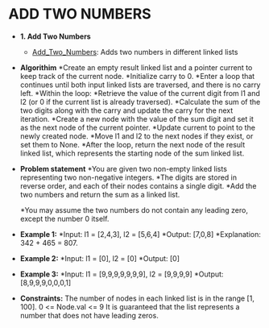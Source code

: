 # ADD TWO NUMBERS

* **1. Add Two Numbers**
  * [Add_Two_Numbers](./Add_Two_Numbers): Adds two numbers in different linked lists

* **Algorithim**
  *Create an empty result linked list and a pointer current to keep track of the current node.
  *Initialize carry to 0.
  *Enter a loop that continues until both input linked lists are traversed, and there is no carry left.
  *Within the loop:
     *Retrieve the value of the current digit from l1 and l2 (or 0 if the current list is already traversed).
     *Calculate the sum of the two digits along with the carry and update the carry for the next iteration.
     *Create a new node with the value of the sum digit and set it as the next node of the current pointer.
     *Update current to point to the newly created node.
     *Move l1 and l2 to the next nodes if they exist, or set them to None.
  *After the loop, return the next node of the result linked list, which represents the starting node of the sum linked list.

* **Problem statement**
  *You are given two non-empty linked lists representing two non-negative integers.
  *The digits are stored in reverse order, and each of their nodes contains a single digit.
  *Add the two numbers and return the sum as a linked list.

  *You may assume the two numbers do not contain any leading zero, except the number 0 itself.

 
* **Example 1:**
  *Input: l1 = [2,4,3], l2 = [5,6,4]
  *Output: [7,0,8]
  *Explanation: 342 + 465 = 807.

* **Example 2:**
  *Input: l1 = [0], l2 = [0]
  *Output: [0]

* **Example 3:**
  *Input: l1 = [9,9,9,9,9,9,9], l2 = [9,9,9,9]
  *Output: [8,9,9,9,0,0,0,1]
 

* **Constraints:**
The number of nodes in each linked list is in the range [1, 100].
0 <= Node.val <= 9
It is guaranteed that the list represents a number that does not have leading zeros.